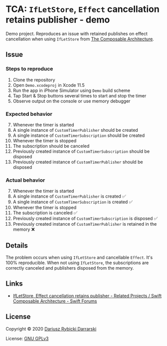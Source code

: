 # TCA: `IfLetStore`, `Effect` cancellation retains publisher - demo

Demo project. Reproduces an issue with retained publishes on effect cancellation when using `IfLetStore` from [The Composable Architecture](https://github.com/pointfreeco/swift-composable-architecture).

## Issue

### Steps to reproduce

1. Clone the repository
2. Open `Demo.xcodeproj` in Xcode 11.5
3. Run the app in iPhone Simulator using `Demo` build scheme
4. Tap Start & Stop buttons several times to start and stop the timer
5. Observe output on the console or use memory debugger

### Expected behavior

7. Whenever the timer is started
  1. A single instance of `CustomTimerPublisher` should be created
  2. A single instance of `CustomTimerSubscription` should be created
8. Whenever the timer is stopped
  1. The subscription should be canceled
  2. Previously created instance of `CustomTimerSubscription` should be disposed
  3. Previously created instance of `CustomTimerPublisher` should be disposed

### Actual behavior

7. Whenever the timer is started
  1. A single instance of `CustomTimerPublisher` is created ✅
  2. A single instance of `CustomTimerSubscription` is created ✅
8. Whenever the timer is stopped
  1. The subscription is canceled ✅
  2. Previously created instance of `CustomTimerSubscription` is disposed ✅
  3. Previously created instance of `CustomTimerPublisher` is retained in the memory ❌

## Details

The problem occurs when using `IfLetStore` and cancellable `Effect`. It's 100% reproducible. When not using `IfLetStore`, the subscriptions are correctly canceled and publishers disposed from the memory.

## Links

- [IfLetStore, Effect cancellation retains publisher - Related Projects / Swift Composable Architecture - Swift Forums](https://forums.swift.org/t/ifletstore-and-effect-cancellation-retains-publisher/38306)

## License

Copyright © 2020 [Dariusz Rybicki Darrarski](http://www.darrarski.pl)

License: [GNU GPLv3](LICENSE)
